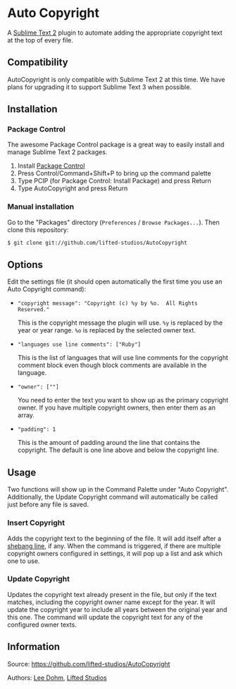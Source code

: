 # Auto Copyright

A [Sublime Text 2](http://www.sublimetext.com/) plugin to automate adding the appropriate copyright text at the top of every file.

## Compatibility

AutoCopyright is only compatible with Sublime Text 2 at this time.  We have plans for upgrading it to support Sublime Text 3 when possible.

## Installation

### Package Control

The awesome Package Control package is a great way to easily install and manage Sublime Text 2 packages.

1. Install [Package Control](http://wbond.net/sublime_packages/package_control)
1. Press Control/Command+Shift+P to bring up the command palette
1. Type PCIP (for Package Control: Install Package) and press Return
1. Type AutoCopyright and press Return

### Manual installation

Go to the "Packages" directory (`Preferences` / `Browse Packages...`).  Then clone this repository:

```sh
$ git clone git://github.com/lifted-studios/AutoCopyright
```

## Options

Edit the settings file (it should open automatically the first time you use an Auto Copyright command):

*   `"copyright message": "Copyright (c) %y by %o.  All Rights Reserved."`

    This is the copyright message the plugin will use.  `%y` is replaced by the year or year range.  `%o` is replaced by the selected owner text.

*   `"languages use line comments": ["Ruby"]`

    This is the list of languages that will use line comments for the copyright comment block even though block comments are available in the language.

*   `"owner": [""]`

    You need to enter the text you want to show up as the primary copyright owner.  If you have multiple copyright owners, then enter them as an array.

*   `"padding": 1`

    This is the amount of padding around the line that contains the copyright.  The default is one line above and below the copyright line.

## Usage

Two functions will show up in the Command Palette under "Auto Copyright".  Additionally, the Update Copyright command will automatically be called just before any file is saved.

### Insert Copyright

Adds the copyright text to the beginning of the file.  It will add itself after a [shebang line](http://en.wikipedia.org/wiki/Shebang), if any.  When the command is triggered, if there are multiple copyright owners configured in settings, it will pop up a list and ask which one to use.

### Update Copyright

Updates the copyright text already present in the file, but only if the text matches, including the copyright owner name except for the year.  It will update the copyright year to include all years between the original year and this one.  The command will update the copyright text for any of the configured owner texts.

## Information

Source: https://github.com/lifted-studios/AutoCopyright

Authors: [Lee Dohm](https://github.com/lee-dohm/), [Lifted Studios](https://github.com/lifted-studios/)
